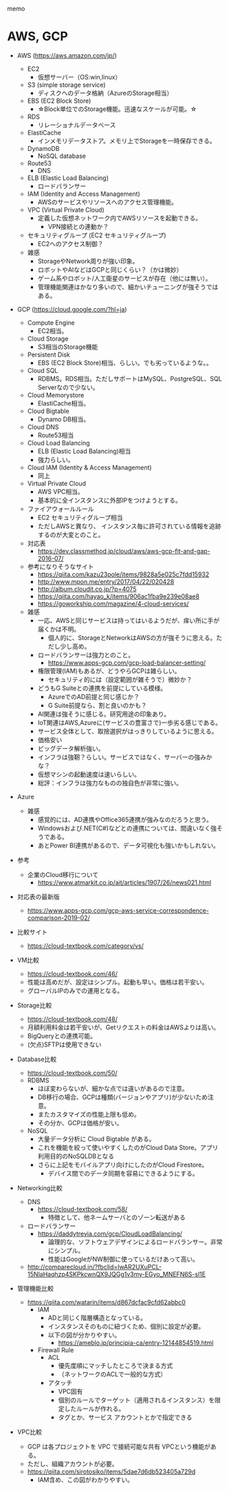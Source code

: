 memo

# AWS, GCP

* AWS (https://aws.amazon.com/jp/)
  * EC2
    * 仮想サーバー（OS:win,linux）
  * S3 (simple storage service)
    * ディスクへのデータ格納（AzureのStorage相当）
  * EBS (EC2 Block Store)
    * ☆Block単位でのStorage機能。迅速なスケールが可能。☆
  * RDS
    * リレーショナルデータベース
  * ElastiCache
    * インメモリデータストア。メモリ上でStorageを一時保存できる。
  * DynamoDB
    * NoSQL database
  * Route53
    * DNS
  * ELB (Elastic Load Balancing)
    * ロードバランサー
  * IAM (Identity and Access Management)
    * AWSのサービスやリソースへのアクセス管理機能。
  * VPC (Virtual Private Cloud)
    * 定義した仮想ネットワーク内でAWSリソースを起動できる。
      * VPN接続との連動か？
  * セキュリティグループ (EC2 セキュリティグループ)
    * EC2へのアクセス制御？
  * 雑感
    * StorageやNetwork周りが強い印象。
    * ロボットやAIなどはGCPと同じくらい？（かは微妙）
    * ゲーム系やロボット/人工衛星のサービスが存在（他には無い）。
    * 管理機能関連はかなり多いので、細かいチューニングが強そうではある。
* GCP (https://cloud.google.com/?hl=ja)
  * Compute Engine
    * EC2相当。
  * Cloud Storage
    * S3相当のStorage機能
  * Persistent Disk
    * EBS (EC2 Block Store)相当、らしい。でも劣っているような。。
  * Cloud SQL
    * RDBMS。RDS相当。ただしサポートはMySQL、PostgreSQL、SQL Serverなので少ない。
  * Cloud Memorystore
    * ElastiCache相当。
  * Cloud Bigtable
    * Dynamo DB相当。
  * Cloud DNS
    * Route53相当
  * Cloud Load Balancing
    * ELB (Elastic Load Balancing)相当
    * 強力らしい。
  * Cloud IAM (Identity & Access Management)
    * 同上
  * Virtual Private Cloud
    * AWS VPC相当。
    * 基本的に全インスタンスに外部IPをつけようとする。
  * ファイアウォールルール
    * EC2 セキュリティグループ相当
    * ただしAWSと異なり、 インスタンス毎に許可されている情報を追跡するのが大変とのこと。
  * 対応表
    * https://dev.classmethod.jp/cloud/aws/aws-gcp-fit-and-gap-2016-07/
  * 参考になりそうなサイト
    * https://qiita.com/kazu23pole/items/9828a5e025c7fdd15932
    * http://www.mpon.me/entry/2017/04/22/020428
    * http://album.cloudit.co.jp/?p=4075
    * https://qiita.com/hayao_k/items/906ac1fba9e239e08ae8
    * https://goworkship.com/magazine/4-cloud-services/
  * 雑感
    * 一応、AWSと同じサービスは持ってはいるようだが、痒い所に手が届くかは不明。
      * 個人的に、StorageとNetworkはAWSの方が強そうに思える。ただし少し高め。
    * ロードバランサーは強力とのこと。
      * https://www.apps-gcp.com/gcp-load-balancer-setting/
    * 権限管理(IAM)もあるが、どうやらGCPは雑らしい。
      * セキュリティ的には（設定範囲が雑そうで）微妙か？
    * どうもG Suiteとの連携を前提にしている模様。
      * AzureでのAD前提と同じ感じか？
      * G Suite前提なら、割と良いのかも？
    * AI関連は強そうに感じる。研究用途の印象あり。
    * IoT関連はAWS,Azureに(サービスの豊富さで)一歩劣る感じである。
    * サービス全体として、取捨選択がはっきりしているように思える。
    * 価格安い
    * ビッグデータ解析強い。
    * インフラは強靭？らしい。サービスではなく、サーバーの強みかな？
    * 仮想マシンの起動速度は速いらしい。
    * 総評：インフラは強力なものの独自色が非常に強い。
* Azure
  * 雑感
    * 感覚的には、AD連携やOffice365連携が強みなのだろうと思う。
    * Windowsおよび.NET(C#)などとの連携については、間違いなく強そうである。
    * あとPower BI連携があるので、データ可視化も強いかもしれない。
* 参考
  * 企業のCloud移行について
    * https://www.atmarkit.co.jp/ait/articles/1907/26/news021.html

* 対応表の最新版
  * https://www.apps-gcp.com/gcp-aws-service-correspondence-comparison-2019-02/
* 比較サイト
  * https://cloud-textbook.com/category/vs/
* VM比較
  * https://cloud-textbook.com/46/
  * 性能は高めだが、設定はシンプル。起動も早い。価格は若干安い。
  * グローバルIPのみでの運用となる。
* Storage比較
  * https://cloud-textbook.com/48/
  * 月額利用料金は若干安いが、Getリクエストの料金はAWSよりは高い。
  * BigQueryとの連携可能。
  * (欠点)SFTPは使用できない
* Database比較
  * https://cloud-textbook.com/50/
  * RDBMS
    * ほぼ変わらないが、細かな点では違いがあるので注意。
    * DB移行の場合、GCPは種類(バージョンやアプリ)が少ないため注意。
    * またカスタマイズの性能上限も低め。
    * その分か、GCPは価格が安い。
  * NoSQL
    * 大量データ分析に Cloud Bigtable がある。
    * これを機能を絞って使いやすくしたのがCloud Data Store。アプリ利用目的のNoSQLDBとなる
    * さらに上記をモバイルアプリ向けにしたのがCloud Firestore。
      * デバイス間でのデータ同期を容易にできるようにする。
* Networking比較
  * DNS
    * https://cloud-textbook.com/58/
      * 特徴として、他ネームサーバとのゾーン転送がある
  * ロードバランサー
    * https://daddytrevia.com/gcp/CloudLoadBalancing/
      * 論理的な、ソフトウェアデザインによるロードバランサー。非常にシンプル。
      * 性能はGoogleがNW制御に使っているだけあって高い。
  * http://comparecloud.in/?fbclid=IwAR2UXuPCL-15NlaHaqhzp4SKPkcwnQX9JQGg1v3my-EGyo_MNEFN6S-sl1E
* 管理機能比較
  * https://qiita.com/watarin/items/d867dcfac9cfd62abbc0
    * IAM
      * ADと同じく階層構造となっている。
      * インスタンスそのものに紐づくため、個別に設定が必要。
      * 以下の図が分かりやすい。
        * https://ameblo.jp/principia-ca/entry-12144854519.html
    * Firewall Rule
      * ACL
        * 優先度順にマッチしたところで決まる方式
        * （ネットワークのACLで一般的な方式）
      * アタッチ
        * VPC固有
        * 個別のルールでターゲット（適用されるインスタンス）を限定したルールが作れる。
        * タグとか、サービス アカウントとかで指定できる
* VPC比較
  * GCP は各プロジェクトを VPC で接続可能な共有 VPCという機能がある。
  * ただし、組織アカウントが必要。
  * https://qiita.com/sirotosiko/items/5dae7d6db523405a729d
    * IAM含め、この図がわかりやすい。
